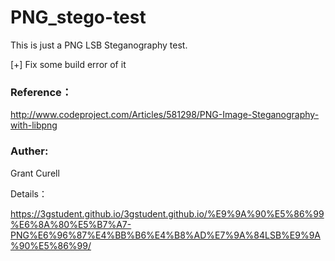 # PNG_stego-test

This is just a PNG LSB Steganography test.

[+] Fix some build error of it

### Reference：

http://www.codeproject.com/Articles/581298/PNG-Image-Steganography-with-libpng

### Auther:

Grant Curell

Details：

https://3gstudent.github.io/3gstudent.github.io/%E9%9A%90%E5%86%99%E6%8A%80%E5%B7%A7-PNG%E6%96%87%E4%BB%B6%E4%B8%AD%E7%9A%84LSB%E9%9A%90%E5%86%99/


